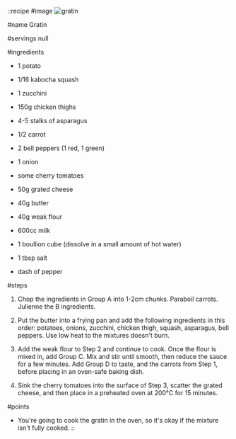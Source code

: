 ::recipe
#image
![gratin](/img/vol2/gratin.jpg)

#name
Gratin

#servings
null

#ingredients
- 1 potato
- 1/16 kabocha squash
- 1 zucchini
- 150g chicken thighs
- 4-5 stalks of asparagus
- 1/2 carrot

- 2 bell peppers (1 red, 1 green)
- 1 onion
- some cherry tomatoes
- 50g grated cheese

- 40g butter
- 40g weak flour

- 600cc milk
- 1 boullion cube (dissolve in a small amount of hot water)
 
- 1 tbsp salt
- dash of pepper


#steps
1. Chop the ingredients in Group A into 1-2cm chunks. Paraboil carrots. Julienne the B ingredients.

2. Put the butter into a frying pan and add the following ingredients in this order: potatoes, onions, zucchini, chicken thigh, squash, asparagus, bell peppers. Use low heat to the mixtures doesn't burn.

3. Add the weak flour to Step 2 and continue to cook. Once the flour is mixed in, add Group C. Mix and stir until smooth, then reduce the sauce for a few minutes. Add Group D to taste, and the carrots from Step 1, before placing in an oven-safe baking dish.

4. Sink the cherry tomatoes into the surface of Step 3, scatter the grated cheese, and then place in a preheated oven at 200°C for 15 minutes.


#points
- You're going to cook the gratin in the oven, so it's okay if the mixture isn't fully cooked.
::